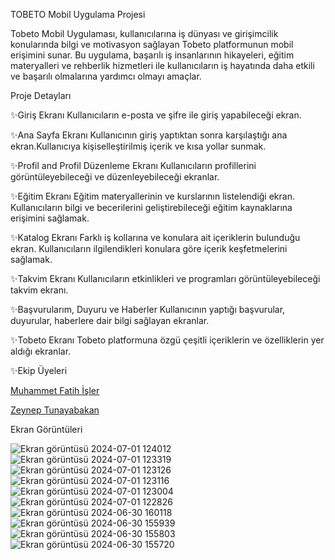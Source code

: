 TOBETO Mobil Uygulama Projesi

Tobeto Mobil Uygulaması, kullanıcılarına iş dünyası ve girişimcilik konularında bilgi ve motivasyon sağlayan Tobeto platformunun mobil erişimini sunar. Bu uygulama, başarılı iş insanlarının hikayeleri, eğitim materyalleri ve rehberlik hizmetleri ile kullanıcıların iş hayatında daha etkili ve başarılı olmalarına yardımcı olmayı amaçlar.

Proje Detayları

✨Giriş Ekranı
Kullanıcıların e-posta ve şifre ile giriş yapabileceği ekran.

✨Ana Sayfa Ekranı
Kullanıcının giriş yaptıktan sonra karşılaştığı ana ekran.Kullanıcıya kişiselleştirilmiş içerik ve kısa yollar sunmak.

✨Profil and Profil Düzenleme Ekranı
Kullanıcıların profillerini görüntüleyebileceği ve düzenleyebileceği ekranlar.

✨Eğitim Ekranı
Eğitim materyallerinin ve kurslarının listelendiği ekran. Kullanıcıların bilgi ve becerilerini geliştirebileceği eğitim kaynaklarına erişimini sağlamak.

✨Katalog Ekranı
Farklı iş kollarına ve konulara ait içeriklerin bulunduğu ekran. Kullanıcıların ilgilendikleri konulara göre içerik keşfetmelerini sağlamak.

✨Takvim Ekranı
Kullanıcıların etkinlikleri ve programları görüntüleyebileceği takvim ekranı.

✨Başvurularım, Duyuru ve Haberler
Kullanıcının yaptığı başvurular, duyurular, haberlere dair bilgi sağlayan ekranlar.

✨Tobeto Ekranı
Tobeto platformuna özgü çeşitli içeriklerin ve özelliklerin yer aldığı ekranlar.


✨Ekip Üyeleri

[Muhammet Fatih İşler](https://github.com/muhammetisler)

[Zeynep Tunayabakan](https://github.com/zeyneptunayabakan)


Ekran Görüntüleri

![Ekran görüntüsü 2024-07-01 124012](https://github.com/user-attachments/assets/ceab546d-37ea-421e-812f-2ccc563e87c7)
![Ekran görüntüsü 2024-07-01 123319](https://github.com/user-attachments/assets/7aed3d0f-db68-4ab4-8cbd-092279a304d8)
![Ekran görüntüsü 2024-07-01 123126](https://github.com/user-attachments/assets/90108788-57dc-4d8c-ba50-8b88a87df050)
![Ekran görüntüsü 2024-07-01 123116](https://github.com/user-attachments/assets/fde8596c-9af4-4acb-8979-f1ce72e3f882)
![Ekran görüntüsü 2024-07-01 123004](https://github.com/user-attachments/assets/7d26b870-c132-4160-86fa-8c2d0e0b8ed3)
![Ekran görüntüsü 2024-07-01 122826](https://github.com/user-attachments/assets/ef900c6a-21aa-411d-92d2-a869a13ccaf2)
![Ekran görüntüsü 2024-06-30 160118](https://github.com/user-attachments/assets/9037329f-81ee-495c-aa1d-cd5539633bc5)
![Ekran görüntüsü 2024-06-30 155939](https://github.com/user-attachments/assets/748c2fca-2cc0-4e5d-b49f-c4c05a174d23)
![Ekran görüntüsü 2024-06-30 155803](https://github.com/user-attachments/assets/1e73198b-be66-452b-bd42-cb897c54f56a)
![Ekran görüntüsü 2024-06-30 155720](https://github.com/user-attachments/assets/b05e3ff1-5f4c-4657-af92-8ab08fce53a4)


